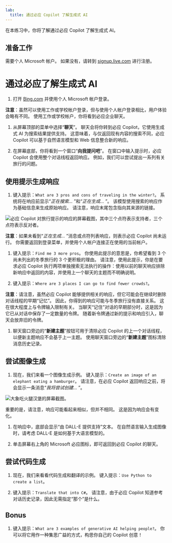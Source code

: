 ```yaml
---
lab:
  title: 通过必应 Copilot 了解生成式 AI
---
```


在本练习中，你将了解通过必应 Copilot 了解生成式 AI。 

## 准备工作
需要个人 Microsoft 帐户。 如果没有，请转到 [signup.live.com](https://signup.live.com/signup?azure-portal=true) 进行注册。

# 通过必应了解生成式 AI

1. 打开 [Bing.com](https://www.bing.com?azure-portal=true) 并使用个人 Microsoft 帐户登录。

**注意**：虽然可以使用工作或学校帐户登录，但与使用个人帐户登录相比，用户体验会略有不同。 使用工作或学校帐户，你将看到必应企业聊天。 

1. 从屏幕顶部的菜单中选择“**聊天**”。 聊天会将你转到必应 Copilot，它使用生成式 AI 为搜索结果提供支持。 这意味着，与仅返回现有内容的搜索不同，必应 Copilot 可以基于自然语言模型和 Web 信息整合新的响应。  
    
1. 在屏幕底部，你将看到一个窗口“**向我提问吧**”。 在窗口中输入提示时，必应 Copilot 会使用整个对话线程返回响应。 例如，我们可以尝试提出一系列有关旅行的问题。 

## 使用提示生成响应

1. 键入提示：`What are 3 pros and cons of traveling in the winter?`。 系统将在响应前显示“*正在搜索...* ”和“*正在生成...* ”。 该模型使用搜索的响应作为基础信息来生成原始响应。 请注意，响应末尾包含指向其来源的链接。 

![必应 Copilot 对旅行提示的响应的屏幕截图，其中三个点符表示支持者，三个点符表示反对者。](../media/generative-ai/bing-copilot-response-traveling.png) 

**注意**：如果未看到“*正在生成...* ”消息或点符列表响应，则表示必应 Copilot 尚未运行。 你需要返回到登录菜单，并使用个人帐户连接正在使用的当前帐户。 
 
1. 键入提示：`Find me 3 more pros`。 你使用此提示的意思是，你希望看到 3 个尚未列出的冬季旅行的 3 个更积极的理由。 请注意，使用此提示，你是在要求必应 Copilot 执行两项单独搜索无法执行的操作：使用以前的聊天响应排除新响应中返回的内容，并使用上一个聊天的主题而不明确说明。 

1. 键入提示：`Where are 3 places I can go to find fewer crowds?`。 

**注意**：请注意，虽然必应 Copilot 能够提供相关的响应，但它可能会在继续时删除对话线程的早期“记忆”。 因此，你得到的响应可能与冬季旅行没有直接关系。 这在很大程度上与令牌输入限制有关。 当聊天“记住”对话的早期部分时，这是因为它已从对话中保存了一定数量的令牌。 随着新令牌通过新的提示和响应引入，聊天会放弃旧的令牌。 

1. 聊天窗口旁边的“**新建主题**”按钮可用于清除必应 Copilot 的上一个对话线程，以便新主题响应不会基于上一主题。 使用聊天窗口旁边的“**新建主题**”图标清除消息历史记录。 

## 尝试图像生成

1. 现在，我们来看一个图像生成示例。 键入提示：`Create an image of an elephant eating a hamburger`。 请注意，在必应 Copilot 返回响应之前，将会显示一条消息“*我将尝试创建...* ”。 

![大象吃火腿汉堡的屏幕截图。](../media/generative-ai/dall-e-elephant.png)

重要的是，请注意，响应可能看起来相似，但并不相同。 这是因为响应会有变化。  

1. 在响应中，底部会显示“由 DALL-E 提供支持”文本。 在自然语言输入生成图像时，请考虑 DALL-E 是如何基于大语言模型的。 

1. 单击屏幕右上角的 Microsoft 必应图标，即可返回到必应 Copilot 的聊天。 

## 尝试代码生成

1. 现在，我们来看看代码生成和翻译的示例。 键入提示：`Use Python to create a list`。 

1. 键入提示：`Translate that into C#`。 请注意，由于必应 Copilot 知道参考对话历史记录，因此无需指定“那个”是什么。 

## Bonus 

1. 键入提示：`What are 3 examples of generative AI helping people?`。 你可以将它用作一种集思广益的方式，构思你自己的 Copilot 创意！  

